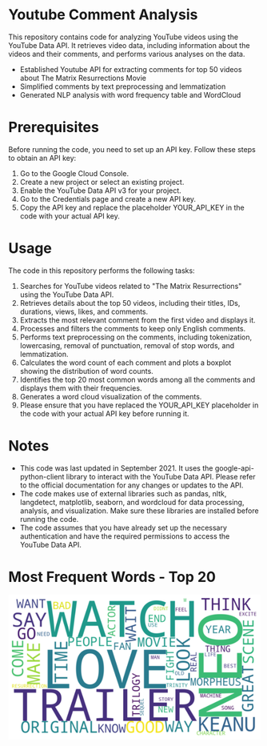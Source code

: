 # Youtube Comment Analysis

This repository contains code for analyzing YouTube videos using the YouTube Data API. It retrieves video data, including information about the videos and their comments, and performs various analyses on the data.

- Established Youtube API for extracting comments for top 50 videos about The Matrix Resurrections Movie
- Simplified comments by text preprocessing and lemmatization
- Generated NLP analysis with word frequency table and WordCloud

# Prerequisites
Before running the code, you need to set up an API key. Follow these steps to obtain an API key:

1) Go to the Google Cloud Console.
2) Create a new project or select an existing project.
3) Enable the YouTube Data API v3 for your project.
4) Go to the Credentials page and create a new API key.
5) Copy the API key and replace the placeholder YOUR_API_KEY in the code with your actual API key.

# Usage
The code in this repository performs the following tasks:

1) Searches for YouTube videos related to "The Matrix Resurrections" using the YouTube Data API.
2) Retrieves details about the top 50 videos, including their titles, IDs, durations, views, likes, and comments.
3) Extracts the most relevant comment from the first video and displays it.
4) Processes and filters the comments to keep only English comments.
5) Performs text preprocessing on the comments, including tokenization, lowercasing, removal of punctuation, removal of stop words, and lemmatization.
6) Calculates the word count of each comment and plots a boxplot showing the distribution of word counts.
7) Identifies the top 20 most common words among all the comments and displays them with their frequencies.
8) Generates a word cloud visualization of the comments.
9) Please ensure that you have replaced the YOUR_API_KEY placeholder in the code with your actual API key before running it.

# Notes
- This code was last updated in September 2021. It uses the google-api-python-client library to interact with the YouTube Data API. Please refer to the official documentation for any changes or updates to the API.
- The code makes use of external libraries such as pandas, nltk, langdetect, matplotlib, seaborn, and wordcloud for data processing, analysis, and visualization. Make sure these libraries are installed before running the code.
- The code assumes that you have already set up the necessary authentication and have the required permissions to access the YouTube Data API.

# Most Frequent Words - Top 20
![](https://github.com/mustafagol/youtube_api/blob/025ee465a7c77ec20da3e5f5f2f82b665cd9dc85/WorldCloud.png)
